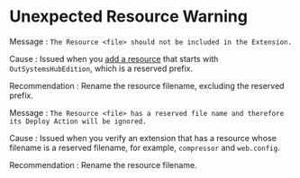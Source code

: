 # Unexpected Resource Warning

Message : `The Resource <file> should not be included in the Extension.`

Cause : Issued when you [add a resource](https://github.com/danielmarquespt/docs-product/tree/e7ea3f444d5129dab245c69ab72ae091554bc4fb/src/extensibility-and-integration/integration-studio/managing-extensions/resource-define.md%3E) that starts with `OutSystemsHubEdition`, which is a reserved prefix.

Recommendation : Rename the resource filename, excluding the reserved prefix.

Message : `The Resource <file> has a reserved file name and therefore its Deploy Action will be ignored.`

Cause : Issued when you verify an extension that has a resource whose filename is a reserved filename, for example, `compressor` and `web.config`.

Recommendation : Rename the resource filename.

